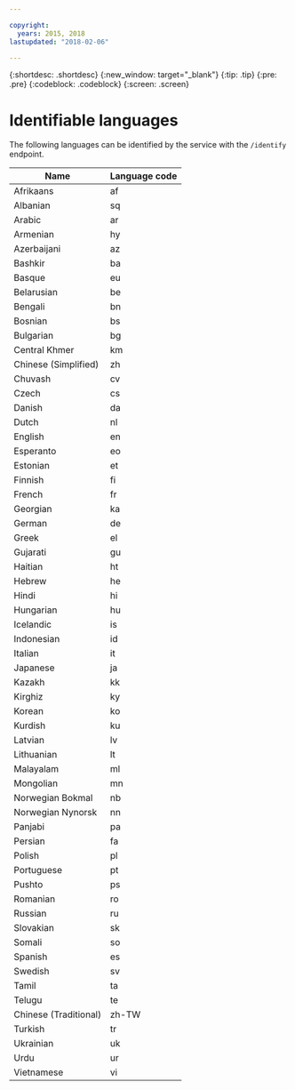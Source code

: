 ```yaml
---

copyright:
  years: 2015, 2018
lastupdated: "2018-02-06"

---
```


{:shortdesc: .shortdesc}
{:new_window: target="_blank"}
{:tip: .tip}
{:pre: .pre}
{:codeblock: .codeblock}
{:screen: .screen}

# Identifiable languages

The following languages can be identified by the service with the `/identify` endpoint. 

<table>
 <thead>
  <th>
   Name
  </th>
  <th>
   Language code
  </th>
  <tbody>
   <tr>
    <td>
     Afrikaans
    </td>
    <td>
     af
    </td>
   </tr>
   <tr>
    <td>
     Albanian
    </td>
    <td>
     sq
    </td>
   </tr>
   <tr>
    <td>
     Arabic
    </td>
    <td>
     ar
    </td>
   </tr>
   <tr>
    <td>
     Armenian
    </td>
    <td>
     hy
    </td>
   </tr>
   <tr>
    <td>
     Azerbaijani
    </td>
    <td>
     az
    </td>
   </tr>
   <tr>
    <td>
     Bashkir
    </td>
    <td>
     ba
    </td>
   </tr>
   <tr>
    <td>
     Basque
    </td>
    <td>
     eu
    </td>
   </tr>
   <tr>
    <td>
     Belarusian
    </td>
    <td>
     be
    </td>
   </tr>
   <tr>
    <td>
     Bengali
    </td>
    <td>
     bn
    </td>
   </tr>
   <tr>
    <td>
     Bosnian
    </td>
    <td>
     bs
    </td>
   </tr>
   <tr>
    <td>
     Bulgarian
    </td>
    <td>
     bg
    </td>
   </tr>
   <tr>
    <td>
     Central Khmer
    </td>
    <td>
     km
    </td>
   </tr>
   <tr>
    <td>
     Chinese (Simplified)
    </td>
    <td>
     zh
    </td>
   </tr>
   <tr>
    <td>
     Chuvash
    </td>
    <td>
     cv
    </td>
   </tr>
   <tr>
    <td>
     Czech
    </td>
    <td>
     cs
    </td>
   </tr>
   <tr>
    <td>
     Danish
    </td>
    <td>
     da
    </td>
   </tr>
   <tr>
    <td>
     Dutch
    </td>
    <td>
     nl
    </td>
   </tr>
   <tr>
    <td>
     English
    </td>
    <td>
     en
    </td>
   </tr>
   <tr>
    <td>
     Esperanto
    </td>
    <td>
     eo
    </td>
   </tr>
   <tr>
    <td>
     Estonian
    </td>
    <td>
     et
    </td>
   </tr>
   <tr>
    <td>
     Finnish
    </td>
    <td>
     fi
    </td>
   </tr>
   <tr>
    <td>
     French
    </td>
    <td>
     fr
    </td>
   </tr>
   <tr>
    <td>
     Georgian
    </td>
    <td>
     ka
    </td>
   </tr>
   <tr>
    <td>
     German
    </td>
    <td>
     de
    </td>
   </tr>
   <tr>
    <td>
     Greek
    </td>
    <td>
     el
    </td>
   </tr>
   <tr>
    <td>
     Gujarati
    </td>
    <td>
     gu
    </td>
   </tr>
   <tr>
    <td>
     Haitian
    </td>
    <td>
     ht
    </td>
   </tr>
   <tr>
    <td>
     Hebrew
    </td>
    <td>
     he
    </td>
   </tr>
   <tr>
    <td>
     Hindi
    </td>
    <td>
     hi
    </td>
   </tr>
   <tr>
    <td>
     Hungarian
    </td>
    <td>
     hu
    </td>
   </tr>
   <tr>
    <td>
     Icelandic
    </td>
    <td>
     is
    </td>
   </tr>
   <tr>
    <td>
     Indonesian
    </td>
    <td>
     id
    </td>
   </tr>
   <tr>
    <td>
     Italian
    </td>
    <td>
     it
    </td>
   </tr>
   <tr>
    <td>
     Japanese
    </td>
    <td>
     ja
    </td>
   </tr>
   <tr>
    <td>
     Kazakh
    </td>
    <td>
     kk
    </td>
   </tr>
   <tr>
    <td>
     Kirghiz
    </td>
    <td>
     ky
    </td>
   </tr>
   <tr>
    <td>
     Korean
    </td>
    <td>
     ko
    </td>
   </tr>
   <tr>
    <td>
     Kurdish
    </td>
    <td>
     ku
    </td>
   </tr>
   <tr>
    <td>
     Latvian
    </td>
    <td>
     lv
    </td>
   </tr>
   <tr>
    <td>
     Lithuanian
    </td>
    <td>
     lt
    </td>
   </tr>
   <tr>
    <td>
     Malayalam
    </td>
    <td>
     ml
    </td>
   </tr>
   <tr>
    <td>
     Mongolian
    </td>
    <td>
     mn
    </td>
   </tr>
   <tr>
    <td>
     Norwegian Bokmal
    </td>
    <td>
     nb
    </td>
   </tr>
   <tr>
    <td>
     Norwegian Nynorsk
    </td>
    <td>
     nn
    </td>
   </tr>
   <tr>
    <td>
     Panjabi
    </td>
    <td>
     pa
    </td>
   </tr>
   <tr>
    <td>
     Persian
    </td>
    <td>
     fa
    </td>
   </tr>
   <tr>
    <td>
     Polish
    </td>
    <td>
     pl
    </td>
   </tr>
   <tr>
    <td>
     Portuguese
    </td>
    <td>
     pt
    </td>
   </tr>
   <tr>
    <td>
     Pushto
    </td>
    <td>
     ps
    </td>
   </tr>
   <tr>
    <td>
     Romanian
    </td>
    <td>
     ro
    </td>
   </tr>
   <tr>
    <td>
     Russian
    </td>
    <td>
     ru
    </td>
   </tr>
   <tr>
    <td>
     Slovakian
    </td>
    <td>
     sk
    </td>
   </tr>
   <tr>
    <td>
     Somali
    </td>
    <td>
     so
    </td>
   </tr>
   <tr>
    <td>
     Spanish
    </td>
    <td>
     es
    </td>
   </tr>
   <tr>
    <td>
     Swedish
    </td>
    <td>
     sv
    </td>
   </tr>
   <tr>
    <td>
     Tamil
    </td>
    <td>
     ta
    </td>
   </tr>
   <tr>
    <td>
     Telugu
    </td>
    <td>
     te
    </td>
   </tr>
   <tr>
    <td>
     Chinese (Traditional)
    </td>
    <td>
     zh-TW
    </td>
   </tr>
   <tr>
    <td>
     Turkish
    </td>
    <td>
     tr
    </td>
   </tr>
   <tr>
    <td>
     Ukrainian
    </td>
    <td>
     uk
    </td>
   </tr>
   <tr>
    <td>
     Urdu
    </td>
    <td>
     ur
    </td>
   </tr>
   <tr>
    <td>
     Vietnamese
    </td>
    <td>
     vi
    </td>
   </tr>
  </tbody>
 </thead>
</table>
